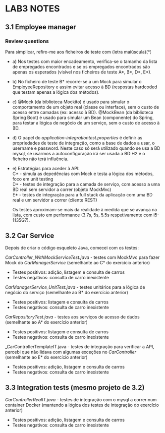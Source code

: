 # LAB3 NOTES

## 3.1 Employee manager

### Review questions
Para simplicar, refiro-me aos ficheiros de teste com (letra maiúscula)(*)
- a) Nos testes com maior encadeamento, verifica-se o tamanho da lista de empregados encontrados e se os empregados encontrados são apenas os esperados (visível nos ficheiros de teste A*, B*, D*, E*).
- b) No ficheiro de teste B* recorre-se a um Mock para simular o EmployeeRepository e assim evitar acesso à BD (respostas hardcoded que testam apenas a lógica dos métodos).
- c) 
@Mock (da biblioteca Mockito) é usado para simular o comportamento de um objeto real (classe ou interface), sem o custo de acesso entre camadas (ex: acesso à BD). 
@MockBean (da biblioteca Spring Boot) é usado para simular um Bean (componente) do Spring, para testar a lógica de negócio de um serviço, sem o custo de acesso à BD.
- d) O papel do _application-integrationtest.properties_ é definir as propriedades de teste de integração, como a base de dados a usar, o username e password. Neste caso só será utilizado quando se usa a BD mysql, se usarmos a autoconfiguração irá ser usada a BD H2 e o ficheiro não terá influência.
- e) Estratégias para aceder à API:
    <br>C* - simula as depedências com Mock e testa a lógica dos métodos, foco em unit testing
    <br>D* - testes de integração para a camada de serviço, com acesso a uma BD real sem servidor a correr (objeto MockMvc)
    <br>E* - testes de integração para a full stack da aplicação com uma BD real e um servidor a correr (cliente REST)

    Os testes aproximam-se mais da realidade à medida que se avança na lista, com custo em performance (3.7s, 5s, 5.5s respetivamente com i5-1135G7).


## 3.2 Car Service
Depois de criar o código esqueleto Java, comecei com os testes:

_CarController_WithMockServiceTest.java_ - testes com MockMvc para fazer Mock do _CarManagerService_ (semelhante ao C* do exercício anterior)
- Testes positivos: adição, listagem e consulta de carros
- Testes negativos: consulta de carro inexistente

_CarManagerService_UnitTest.java_ - testes unitários para a lógica de negócio do serviço (semelhante ao B* do exercício anterior)
- Testes positivos: listagem e consulta de carros
- Testes negativos: consulta de carro inexistente

_CarRepositoryTest.java_ - testes aos serviços de acesso de dados (semelhante ao A* do exercício anterior)
- Testes positivos: listagem e consulta de carros
- Testes negativos: consulta de carro inexistente

_CarControllerTemplateIT.java - testes de integração para verificar a API, percebi que não lidava com algumas exceções no _CarController_ (semelhante ao E* do exercício anterior)
- Testes positivos: adição, listagem e consulta de carros
- Testes negativos: consulta de carro inexistente


## 3.3 Integration tests (mesmo projeto de 3.2)
_CarControllerRealIT.java_ - testes de integração com o mysql a correr num container Docker (mantendo a lógica dos testes de integração do exercício anterior)
- Testes positivos: adição, listagem e consulta de carros
- Testes negativos: consulta de carro inexistente

